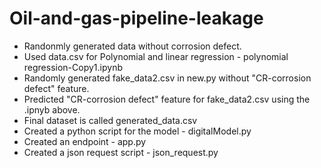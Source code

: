 # Oil-and-gas-pipeline-leakage

* Randonmly generated data without corrosion defect.
* Used data.csv for Polynomial and linear regression -  polynomial regression-Copy1.ipynb
* Randomly generated fake_data2.csv in new.py without "CR-corrosion defect" feature.
* Predicted  "CR-corrosion defect" feature for fake_data2.csv using the .ipnyb above.
* Final dataset is called generated_data.csv
* Created a python script for the model - digitalModel.py
* Created an endpoint - app.py
* Created a json request script - json_request.py
